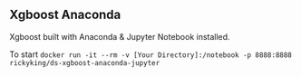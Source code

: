 ## Xgboost Anaconda 

Xgboost built with Anaconda & Jupyter Notebook installed.

To start `docker run -it --rm -v [Your Directory]:/notebook -p 8888:8888 rickyking/ds-xgboost-anaconda-jupyter`